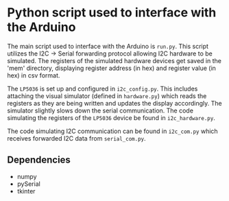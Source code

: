 
# Python script used to interface with the Arduino

The main script used to interface with the Arduino is `run.py`.  This script utilizes the I2C -> Serial forwarding protocol allowing I2C hardware to be simulated.  The registers of the simulated hardware devices get saved in the 'mem' directory, displaying register address (in hex) and register value (in hex) in csv format.

The `LP5036` is set up and configured in `i2c_config.py`.  This includes attaching the visual simulator (defined in `hardware.py`) which reads the registers as they are being written and updates the display accordingly.  The simulator slightly slows down the serial communication. The code simulating the registers of the `LP5036` device be found in `i2c_hardware.py`.

The code simulating I2C communication can be found in `i2c_com.py` which receives forwarded I2C data from `serial_com.py`.

## Dependencies
 - numpy
 - pySerial
 - tkinter

